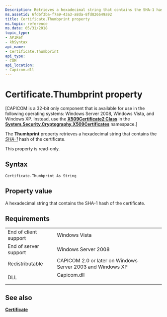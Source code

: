 ```yaml
---
Description: Retrieves a hexadecimal string that contains the SHA-1 hash of the certificate.
ms.assetid: 6fd6f3ba-f7a9-43a3-a8da-8fd826649a92
title: Certificate.Thumbprint property
ms.topic: reference
ms.date: 05/31/2018
topic_type:
- APIRef
- kbSyntax
api_name:
- Certificate.Thumbprint
api_type:
- COM
api_location:
- Capicom.dll
---
```


# Certificate.Thumbprint property

\[CAPICOM is a 32-bit only component that is available for use in the following operating systems: Windows Server 2008, Windows Vista, and Windows XP. Instead, use the [**X509Certificate2 Class**](https://msdn.microsoft.com/library/Hh424017(v=MSDN.10).aspx) in the [**System.Security.Cryptography.X509Certificates**](https://msdn.microsoft.com/library/73091bzx(v=VS.71).aspx) namespace.\]

The **Thumbprint** property retrieves a hexadecimal string that contains the [*SHA-1*](https://msdn.microsoft.com/library/ms721625(v=VS.85).aspx) hash of the certificate.

This property is read-only.

## Syntax


```VB
Certificate.Thumbprint As String
```



## Property value

A hexadecimal string that contains the SHA-1 hash of the certificate.

## Requirements



|                                  |                                                                                        |
|----------------------------------|----------------------------------------------------------------------------------------|
| End of client support<br/> | Windows Vista<br/>                                                               |
| End of server support<br/> | Windows Server 2008<br/>                                                         |
| Redistributable<br/>       | CAPICOM 2.0 or later on Windows Server 2003 and Windows XP<br/>                  |
| DLL<br/>                   | <dl> <dt>Capicom.dll</dt> </dl> |



## See also

<dl> <dt>

[**Certificate**](certificate.md)
</dt> </dl>

 

 




